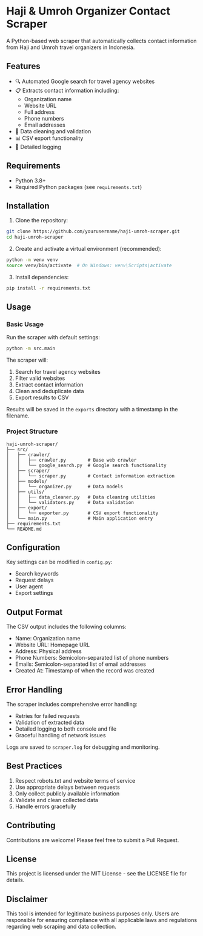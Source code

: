 # Haji & Umroh Organizer Contact Scraper

A Python-based web scraper that automatically collects contact information from Haji and Umroh travel organizers in Indonesia.

## Features

- 🔍 Automated Google search for travel agency websites
- 📋 Extracts contact information including:
  - Organization name
  - Website URL
  - Full address
  - Phone numbers
  - Email addresses
- 🧹 Data cleaning and validation
- 📊 CSV export functionality
- 📝 Detailed logging

## Requirements

- Python 3.8+
- Required Python packages (see `requirements.txt`)

## Installation

1. Clone the repository:
```bash
git clone https://github.com/yourusername/haji-umroh-scraper.git
cd haji-umroh-scraper
```

2. Create and activate a virtual environment (recommended):
```bash
python -m venv venv
source venv/bin/activate  # On Windows: venv\Scripts\activate
```

3. Install dependencies:
```bash
pip install -r requirements.txt
```

## Usage

### Basic Usage

Run the scraper with default settings:

```bash
python -m src.main
```

The scraper will:
1. Search for travel agency websites
2. Filter valid websites
3. Extract contact information
4. Clean and deduplicate data
5. Export results to CSV

Results will be saved in the `exports` directory with a timestamp in the filename.

### Project Structure

```
haji-umroh-scraper/
├── src/
│   ├── crawler/
│   │   ├── crawler.py        # Base web crawler
│   │   └── google_search.py  # Google search functionality
│   ├── scraper/
│   │   └── scraper.py        # Contact information extraction
│   ├── models/
│   │   └── organizer.py      # Data models
│   ├── utils/
│   │   ├── data_cleaner.py   # Data cleaning utilities
│   │   └── validators.py     # Data validation
│   ├── export/
│   │   └── exporter.py       # CSV export functionality
│   └── main.py               # Main application entry
├── requirements.txt
└── README.md
```

## Configuration

Key settings can be modified in `config.py`:

- Search keywords
- Request delays
- User agent
- Export settings

## Output Format

The CSV output includes the following columns:

- Name: Organization name
- Website URL: Homepage URL
- Address: Physical address
- Phone Numbers: Semicolon-separated list of phone numbers
- Emails: Semicolon-separated list of email addresses
- Created At: Timestamp of when the record was created

## Error Handling

The scraper includes comprehensive error handling:

- Retries for failed requests
- Validation of extracted data
- Detailed logging to both console and file
- Graceful handling of network issues

Logs are saved to `scraper.log` for debugging and monitoring.

## Best Practices

1. Respect robots.txt and website terms of service
2. Use appropriate delays between requests
3. Only collect publicly available information
4. Validate and clean collected data
5. Handle errors gracefully

## Contributing

Contributions are welcome! Please feel free to submit a Pull Request.

## License

This project is licensed under the MIT License - see the LICENSE file for details.

## Disclaimer

This tool is intended for legitimate business purposes only. Users are responsible for ensuring compliance with all applicable laws and regulations regarding web scraping and data collection.
